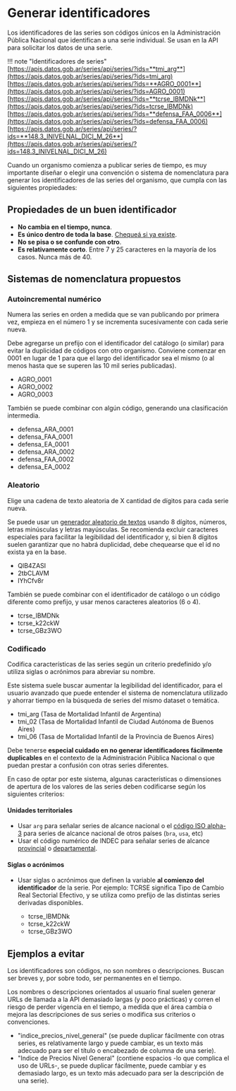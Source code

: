 # Generar identificadores

Los identificadores de las series son códigos únicos en la Administración Pública Nacional que identifican a una serie individual. Se usan en la API para solicitar los datos de una serie.

!!! note "Identificadores de series"
    [https://apis.datos.gob.ar/series/api/series/?ids=**tmi_arg**](https://apis.datos.gob.ar/series/api/series/?ids=tmi_arg)
    [https://apis.datos.gob.ar/series/api/series/?ids=**AGRO_0001**](https://apis.datos.gob.ar/series/api/series/?ids=AGRO_0001)
    [https://apis.datos.gob.ar/series/api/series/?ids=**tcrse_IBMDNk**](https://apis.datos.gob.ar/series/api/series/?ids=tcrse_IBMDNk)
    [https://apis.datos.gob.ar/series/api/series/?ids=**defensa_FAA_0006**](https://apis.datos.gob.ar/series/api/series/?ids=defensa_FAA_0006)
    [https://apis.datos.gob.ar/series/api/series/?ids=**148.3_INIVELNAL_DICI_M_26**](https://apis.datos.gob.ar/series/api/series/?ids=148.3_INIVELNAL_DICI_M_26)

Cuando un organismo comienza a publicar series de tiempo, es muy importante diseñar o elegir una convención o sistema de nomenclatura para generar los identificadores de las series del organismo, que cumpla con las siguientes propiedades:

## Propiedades de un buen identificador

* **No cambia en el tiempo, nunca**.
* **Es único dentro de toda la base**. [Chequeá si ya existe](https://apis.datos.gob.ar/series/api/dump/series-tiempo-metadatos.csv).
* **No se pisa o se confunde con otro**.
* **Es relativamente corto**. Entre 7 y 25 caracteres en la mayoría de los casos. Nunca más de 40.

## Sistemas de nomenclatura propuestos

### Autoincremental numérico

Numera las series en orden a medida que se van publicando por primera vez, empieza en el número 1 y se incrementa sucesivamente con cada serie nueva.

Debe agregarse un prefijo con el identificador del catálogo (o similar) para evitar la duplicidad de códigos con otro organismo. Conviene comenzar en 0001 en lugar de 1 para que el largo del identificador sea el mismo (o al menos hasta que se superen las 10 mil series publicadas).

* AGRO_0001
* AGRO_0002
* AGRO_0003

También se puede combinar con algún código, generando una clasificación intermedia.

* defensa_ARA_0001
* defensa_FAA_0001
* defensa_EA_0001
* defensa_ARA_0002
* defensa_FAA_0002
* defensa_EA_0002

### Aleatorio

Elige una cadena de texto aleatoria de X cantidad de dígitos para cada serie nueva.

Se puede usar un [generador aleatorio de textos](https://passwordsgenerator.net/) usando 8 dígitos, números, letras minúsculas y letras mayúsculas. Se recomienda excluir caracteres especiales para facilitar la legibilidad del identificador y, si bien 8 dígitos suelen garantizar que no habrá duplicidad, debe chequearse que el id no exista ya en la base.

* QlB4ZASI
* 2tbCLAVM
* lYhCfv8r

También se puede combinar con el identificador de catálogo o un código diferente como prefijo, y usar menos caracteres aleatorios (6 o 4).

* tcrse_IBMDNk
* tcrse_k22ckW
* tcrse_GBz3WO

### Codificado

Codifica características de las series según un criterio predefinido y/o utiliza siglas o acrónimos para abreviar su nombre.

Este sistema suele buscar aumentar la legibilidad del identificador, para el usuario avanzado que puede entender el sistema de nomenclatura utilizado y ahorrar tiempo en la búsqueda de series del mismo dataset o temática.

* tmi_arg (Tasa de Mortalidad Infantil de Argentina)
* tmi_02 (Tasa de Mortalidad Infantil de Ciudad Autónoma de Buenos Aires)
* tmi_06 (Tasa de Mortalidad Infantil de la Provincia de Buenos Aires)

Debe tenerse **especial cuidado en no generar identificadores fácilmente duplicables** en el contexto de la Administración Pública Nacional o que puedan prestar a confusión con otras series diferentes.

En caso de optar por este sistema, algunas características o dimensiones de apertura de los valores de las series deben codificarse según los siguientes criterios:

#### Unidades territoriales

* Usar `arg` para señalar series de alcance nacional o el [código ISO alpha-3](http://www.indec.gov.ar/ftp/cuadros/territorio/codigo_paises.xls) para series de alcance nacional de otros países (`bra`, `usa`, etc)
* Usar el código numérico de INDEC para señalar series de alcance [provincial](https://apis.datos.gob.ar/georef/api/provincias?campos=basico) o [departamental](https://apis.datos.gob.ar/georef/api/departamentos?campos=basico).

#### Siglas o acrónimos

* Usar siglas o acrónimos que definen la variable **al comienzo del identificador** de la serie. Por ejemplo: TCRSE significa Tipo de Cambio Real Sectorial Efectivo, y se utiliza como prefijo de las distintas series derivadas disponibles.

    - tcrse_IBMDNk
    - tcrse_k22ckW
    - tcrse_GBz3WO

## Ejemplos a evitar

Los identificadores son códigos, no son nombres o descripciones. Buscan ser breves y, por sobre todo, ser permanentes en el tiempo.

Los nombres o descripciones orientados al usuario final suelen generar URLs de llamada a la API demasiado largas (y poco prácticas) y corren el riesgo de perder vigencia en el tiempo, a medida que el área cambia o mejora las descripciones de sus series o modifica sus criterios o convenciones.

* "indice_precios_nivel_general" (se puede duplicar fácilmente con otras series, es relativamente largo y puede cambiar, es un texto más adecuado para ser el título o encabezado de columna de una serie).
* "Indice de Precios Nivel General" (contiene espacios -lo que complica el uso de URLs-, se puede duplicar fácilmente, puede cambiar y es demasiado largo, es un texto más adecuado para ser la descripción de una serie).



